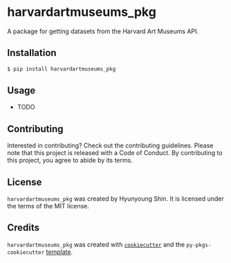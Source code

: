 # harvardartmuseums_pkg

A package for getting datasets from the Harvard Art Museums API.

## Installation

```bash
$ pip install harvardartmuseums_pkg
```

## Usage

- TODO

## Contributing

Interested in contributing? Check out the contributing guidelines. Please note that this project is released with a Code of Conduct. By contributing to this project, you agree to abide by its terms.

## License

`harvardartmuseums_pkg` was created by Hyunyoung Shin. It is licensed under the terms of the MIT license.

## Credits

`harvardartmuseums_pkg` was created with [`cookiecutter`](https://cookiecutter.readthedocs.io/en/latest/) and the `py-pkgs-cookiecutter` [template](https://github.com/py-pkgs/py-pkgs-cookiecutter).
